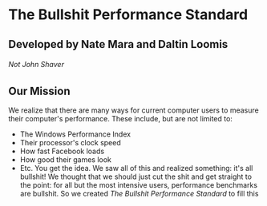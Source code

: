 # The Bullshit Performance Standard #
## Developed by Nate Mara and Daltin Loomis ##
###### Not John Shaver ######

## Our Mission ##
We realize that there are many ways for current computer users to measure their computer's performance. These include, but are not limited to:
- The Windows Performance Index
- Their processor's clock speed
- How fast Facebook loads
- How good their games look
- Etc.
You get the idea. We saw all of this and realized something: it's all bullshit! We thought that we should just cut the shit and get straight to the point: for all but the most intensive users, performance benchmarks are bullshit. So we created _The Bullshit Performance Standard_ to fill this 
